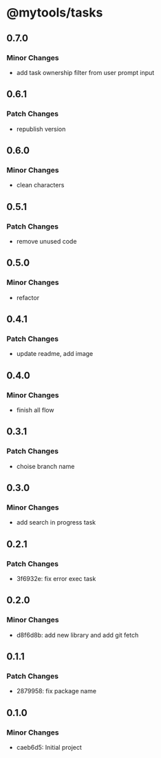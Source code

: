# @mytools/tasks

## 0.7.0

### Minor Changes

- add task ownership filter from user prompt input

## 0.6.1

### Patch Changes

- republish version

## 0.6.0

### Minor Changes

- clean characters

## 0.5.1

### Patch Changes

- remove unused code

## 0.5.0

### Minor Changes

- refactor

## 0.4.1

### Patch Changes

- update readme, add image

## 0.4.0

### Minor Changes

- finish all flow

## 0.3.1

### Patch Changes

- choise branch name

## 0.3.0

### Minor Changes

- add search in progress task

## 0.2.1

### Patch Changes

- 3f6932e: fix error exec task

## 0.2.0

### Minor Changes

- d8f6d8b: add new library and add git fetch

## 0.1.1

### Patch Changes

- 2879958: fix package name

## 0.1.0

### Minor Changes

- caeb6d5: Initial project
